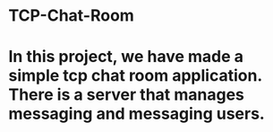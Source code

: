 # TCP-Chat-Room
#  In this project, we have made a simple tcp chat room application. There is a server that manages messaging and messaging users. 
